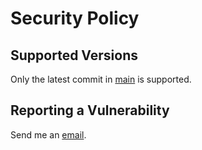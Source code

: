 # Security Policy

## Supported Versions

Only the latest commit in [main](https://github.com/amedee/ansible-servers) is supported.

## Reporting a Vulnerability

Send me an [email](vulnerability@amedee.be).
